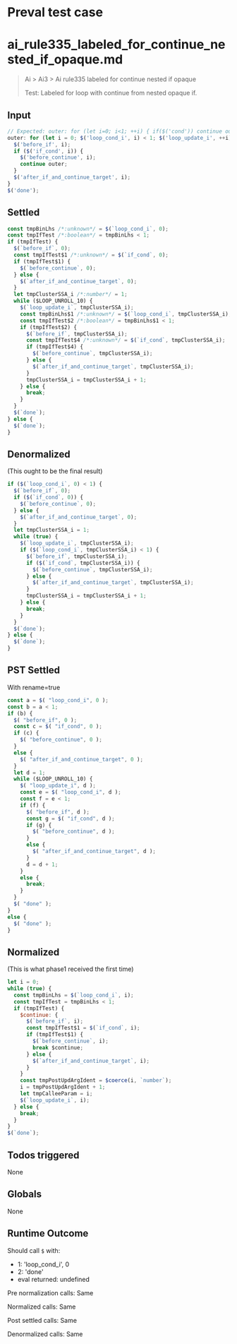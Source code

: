 # Preval test case

# ai_rule335_labeled_for_continue_nested_if_opaque.md

> Ai > Ai3 > Ai rule335 labeled for continue nested if opaque
>
> Test: Labeled for loop with continue from nested opaque if.

## Input

`````js filename=intro
// Expected: outer: for (let i=0; i<1; ++i) { if($('cond')) continue outer; $('after_continue'); } $('done');
outer: for (let i = 0; $('loop_cond_i', i) < 1; $('loop_update_i', ++i)) {
  $('before_if', i);
  if ($('if_cond', i)) {
    $('before_continue', i);
    continue outer;
  }
  $('after_if_and_continue_target', i);
}
$('done');
`````


## Settled


`````js filename=intro
const tmpBinLhs /*:unknown*/ = $(`loop_cond_i`, 0);
const tmpIfTest /*:boolean*/ = tmpBinLhs < 1;
if (tmpIfTest) {
  $(`before_if`, 0);
  const tmpIfTest$1 /*:unknown*/ = $(`if_cond`, 0);
  if (tmpIfTest$1) {
    $(`before_continue`, 0);
  } else {
    $(`after_if_and_continue_target`, 0);
  }
  let tmpClusterSSA_i /*:number*/ = 1;
  while ($LOOP_UNROLL_10) {
    $(`loop_update_i`, tmpClusterSSA_i);
    const tmpBinLhs$1 /*:unknown*/ = $(`loop_cond_i`, tmpClusterSSA_i);
    const tmpIfTest$2 /*:boolean*/ = tmpBinLhs$1 < 1;
    if (tmpIfTest$2) {
      $(`before_if`, tmpClusterSSA_i);
      const tmpIfTest$4 /*:unknown*/ = $(`if_cond`, tmpClusterSSA_i);
      if (tmpIfTest$4) {
        $(`before_continue`, tmpClusterSSA_i);
      } else {
        $(`after_if_and_continue_target`, tmpClusterSSA_i);
      }
      tmpClusterSSA_i = tmpClusterSSA_i + 1;
    } else {
      break;
    }
  }
  $(`done`);
} else {
  $(`done`);
}
`````


## Denormalized
(This ought to be the final result)

`````js filename=intro
if ($(`loop_cond_i`, 0) < 1) {
  $(`before_if`, 0);
  if ($(`if_cond`, 0)) {
    $(`before_continue`, 0);
  } else {
    $(`after_if_and_continue_target`, 0);
  }
  let tmpClusterSSA_i = 1;
  while (true) {
    $(`loop_update_i`, tmpClusterSSA_i);
    if ($(`loop_cond_i`, tmpClusterSSA_i) < 1) {
      $(`before_if`, tmpClusterSSA_i);
      if ($(`if_cond`, tmpClusterSSA_i)) {
        $(`before_continue`, tmpClusterSSA_i);
      } else {
        $(`after_if_and_continue_target`, tmpClusterSSA_i);
      }
      tmpClusterSSA_i = tmpClusterSSA_i + 1;
    } else {
      break;
    }
  }
  $(`done`);
} else {
  $(`done`);
}
`````


## PST Settled
With rename=true

`````js filename=intro
const a = $( "loop_cond_i", 0 );
const b = a < 1;
if (b) {
  $( "before_if", 0 );
  const c = $( "if_cond", 0 );
  if (c) {
    $( "before_continue", 0 );
  }
  else {
    $( "after_if_and_continue_target", 0 );
  }
  let d = 1;
  while ($LOOP_UNROLL_10) {
    $( "loop_update_i", d );
    const e = $( "loop_cond_i", d );
    const f = e < 1;
    if (f) {
      $( "before_if", d );
      const g = $( "if_cond", d );
      if (g) {
        $( "before_continue", d );
      }
      else {
        $( "after_if_and_continue_target", d );
      }
      d = d + 1;
    }
    else {
      break;
    }
  }
  $( "done" );
}
else {
  $( "done" );
}
`````


## Normalized
(This is what phase1 received the first time)

`````js filename=intro
let i = 0;
while (true) {
  const tmpBinLhs = $(`loop_cond_i`, i);
  const tmpIfTest = tmpBinLhs < 1;
  if (tmpIfTest) {
    $continue: {
      $(`before_if`, i);
      const tmpIfTest$1 = $(`if_cond`, i);
      if (tmpIfTest$1) {
        $(`before_continue`, i);
        break $continue;
      } else {
        $(`after_if_and_continue_target`, i);
      }
    }
    const tmpPostUpdArgIdent = $coerce(i, `number`);
    i = tmpPostUpdArgIdent + 1;
    let tmpCalleeParam = i;
    $(`loop_update_i`, i);
  } else {
    break;
  }
}
$(`done`);
`````


## Todos triggered


None


## Globals


None


## Runtime Outcome


Should call `$` with:
 - 1: 'loop_cond_i', 0
 - 2: 'done'
 - eval returned: undefined

Pre normalization calls: Same

Normalized calls: Same

Post settled calls: Same

Denormalized calls: Same
